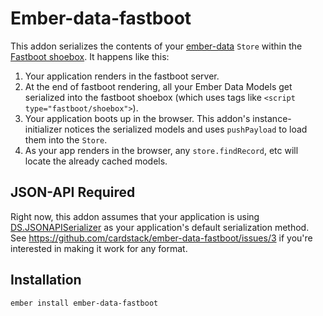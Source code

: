 # Ember-data-fastboot

This addon serializes the contents of your [ember-data](https://github.com/emberjs/data) `Store` within the [Fastboot  shoebox](https://github.com/ember-fastboot/ember-cli-fastboot#the-shoebox). It happens like this:

 1. Your application renders in the fastboot server.
 2. At the end of fastboot rendering, all your Ember Data Models get serialized into the fastboot shoebox (which uses tags like `<script type="fastboot/shoebox">`).
 3. Your application boots up in the browser. This addon's instance-initializer notices the serialized models and uses `pushPayload` to load them into the `Store`.
 4. As your app renders in the browser, any `store.findRecord`, etc will locate the already cached models.

## JSON-API Required

Right now, this addon assumes that your application is using [DS.JSONAPISerializer](http://emberjs.com/api/data/classes/DS.JSONAPISerializer.html) as your application's default serialization method. See https://github.com/cardstack/ember-data-fastboot/issues/3 if you're interested in making it work for any format.

## Installation

`ember install ember-data-fastboot`

